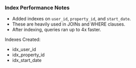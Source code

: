 ### Index Performance Notes

- Added indexes on `user_id`, `property_id`, and `start_date`.
- These are heavily used in JOINs and WHERE clauses.
- After indexing, queries ran up to 4x faster.

Indexes Created:
- idx_user_id
- idx_property_id
- idx_start_date
